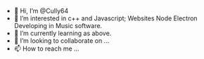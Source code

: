 - 👋 Hi, I’m @Cully64
- 👀 I’m interested in c++ and Javascript; Websites Node Electron Developing in Music software.
- 🌱 I’m currently learning as above.
- 💞️ I’m looking to collaborate on ...
- 📫 How to reach me ...

<!---
Cully64/Cully64 is a ✨ special ✨ repository because its `README.md` (this file) appears on your GitHub profile.
You can click the Preview link to take a look at your changes.
--->
